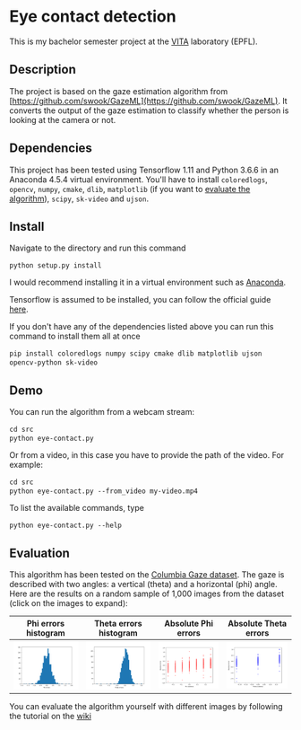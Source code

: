 # Eye contact detection
This is my bachelor semester project at the [VITA](https://vita.epfl.ch/) laboratory (EPFL).

## Description
The project is based on the gaze estimation algorithm from [https://github.com/swook/GazeML](https://github.com/swook/GazeML). It converts the output of the gaze estimation to classify whether the person is looking at the camera or not.

## Dependencies
This project has been tested using Tensorflow 1.11 and Python 3.6.6 in an Anaconda 4.5.4 virtual environment.
You'll have to install ```coloredlogs```, ```opencv```, ```numpy```, ```cmake```, ```dlib```, ```matplotlib``` (if you want to [evaluate the algorithm](https://github.com/VFXOne/eye-contact/wiki/Evaluating-the-algorithm)), ```scipy```, `sk-video` and ```ujson```.

## Install
Navigate to the directory and run this command 
```
python setup.py install
```
I would recommend installing it in a virtual environment such as [Anaconda](https://www.anaconda.com).

Tensorflow is assumed to be installed, you can follow the official guide [here](https://www.tensorflow.org/install).

If you don't have any of the dependencies listed above you can run this command to install them all at once
```
pip install coloredlogs numpy scipy cmake dlib matplotlib ujson opencv-python sk-video
```

## Demo
You can run the algorithm from a webcam stream:
```shell
cd src
python eye-contact.py
```
Or from a video, in this case you have to provide the path of the video. For example:
```shell
cd src
python eye-contact.py --from_video my-video.mp4
```
To list the available commands, type
```
python eye-contact.py --help
```

## Evaluation
This algorithm has been tested on the [Columbia Gaze dataset](http://www.cs.columbia.edu/CAVE/databases/columbia_gaze/).
The gaze is described with two angles: a vertical (theta) and a horizontal (phi) angle. Here are the results on a random sample of 1,000 images from the dataset (click on the images to expand):

Phi errors histogram | Theta errors histogram | Absolute Phi errors | Absolute Theta errors
:---:|:---:|:---:|:---:
![](https://github.com/VFXOne/eye-contact/blob/master/results/histogram_phi.png?raw=true) | ![](https://github.com/VFXOne/eye-contact/blob/master/results/histogram_theta.png?raw=true) | ![](https://github.com/VFXOne/eye-contact/blob/master/results/Phi_errors.png?raw=true) | ![](https://github.com/VFXOne/eye-contact/blob/master/results/Theta_errors.png?raw=true)

You can evaluate the algorithm yourself with different images by following the tutorial on the [wiki](https://github.com/VFXOne/eye-contact/wiki/Evaluating-the-algorithm)

